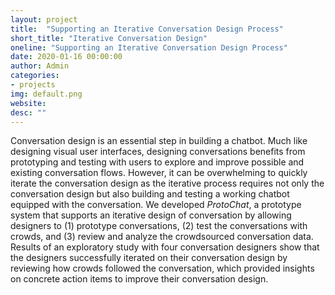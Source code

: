 ```yaml
---
layout: project
title:  "Supporting an Iterative Conversation Design Process"
short_title: "Iterative Conversation Design"
oneline: "Supporting an Iterative Conversation Design Process"
date: 2020-01-16 00:00:00
author: Admin
categories:
- projects
img: default.png
website: 
desc: ""
---
```

Conversation design is an essential step in building a chatbot. Much like designing visual user interfaces, designing conversations benefits from prototyping and testing with users to explore and improve possible and existing conversation flows. However, it can be overwhelming to quickly iterate the conversation design as the iterative process requires not only the conversation design but also building and testing a working chatbot equipped with the conversation. We developed _ProtoChat_, a prototype system that supports an iterative design of conversation by allowing designers to (1) prototype conversations, (2) test the conversations with crowds, and (3) review and analyze the crowdsourced conversation data. Results of an exploratory study with four conversation designers show that the designers successfully iterated on their conversation design by reviewing how crowds followed the conversation, which provided insights on concrete action items to improve their conversation design.
